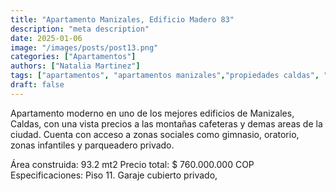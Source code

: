 ```yaml
---
title: "Apartamento Manizales, Edificio Madero 83"
description: "meta description"
date: 2025-01-06
image: "/images/posts/post13.png"
categories: ["Apartamentos"]
authors: ["Natalia Martinez"]
tags: ["apartamentos", "apartamentos manizales","propiedades caldas", "propiedad raiz"]
draft: false
---
```


 Apartamento moderno en uno de los mejores edificios de Manizales, Caldas, con una vista precios a las montañas cafeteras y demas areas de la ciudad. Cuenta con acceso a zonas sociales como gimnasio, oratorio, zonas infantiles y parqueadero privado.

Área construida: 93.2 mt2
Precio total: $ 760.000.000 COP
Especificaciones: Piso 11. Garaje cubierto privado, 



